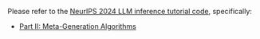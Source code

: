 Please refer to the [NeurIPS 2024 LLM inference tutorial code](https://github.com/cmu-l3/neurips2024-inference-tutorial-code), specifically:
- [Part II: Meta-Generation Algorithms](https://github.com/cmu-l3/neurips2024-inference-tutorial-code/tree/main/section2_metageneration)
